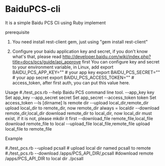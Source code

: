 BaiduPCS-cli
============

It is a simple Baidu PCS Cli using Ruby implement

prerequisite

1. You need install rest-client gem, just using "gem install rest-client"

2. Configure your baidu application key and secret, if you don't know what's that, please read  http://developer.baidu.com/wiki/index.php?title=docs/pcs/guide/api_approve first
   You can configure key and secret to your environment variable, in Linux, add 
   export BAIDU_PCS_APP_KEY=""  # your app key
   export BAIDU_PCS_SECRET=""   # your app secret
   export BAIDU_PCS_ACCESS_TOKEN=""  # access_token, after first auth, you can put this value here.

Usage
#./test_pcs.rb --help
Baidu PCS command line tool.
      --app_key key
                                            Set app_key
      --app_secret secret
                                            Set app_secret
      --access_token token
                                            Set access_token
      --ls [dirname]
                                            ls remote dir
      --upload local_dir,remote_dir
                                            upload local_dir to remote_dir, now remote_dir always = localdir
      --download remote_dir,local_dir
                                            download remote_dir to local_dir, now local_dir must exist, if it is not, please mkdir it first
      --download_file remote_file,local_file
                                            download remote_file to local
      --upload_file local_file,remote_file
                                            upload local_file to remote_file

Example

#./test_pcs.rb --upload pcsall              # upload local dir named pcsall to remote
#./test_pcs.rb --download /apps/PCS_API_DIR/,pcsall  #download remote /apps/PCS_API_DIR to local dir ./pcsall
